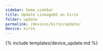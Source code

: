 ```yaml
---
sidebar: home_sidebar
title: Update LineageOS on kirin
folder: update
permalink: /devices/kirin/update/
device: kirin
---
```

{% include templates/device_update.md %}
